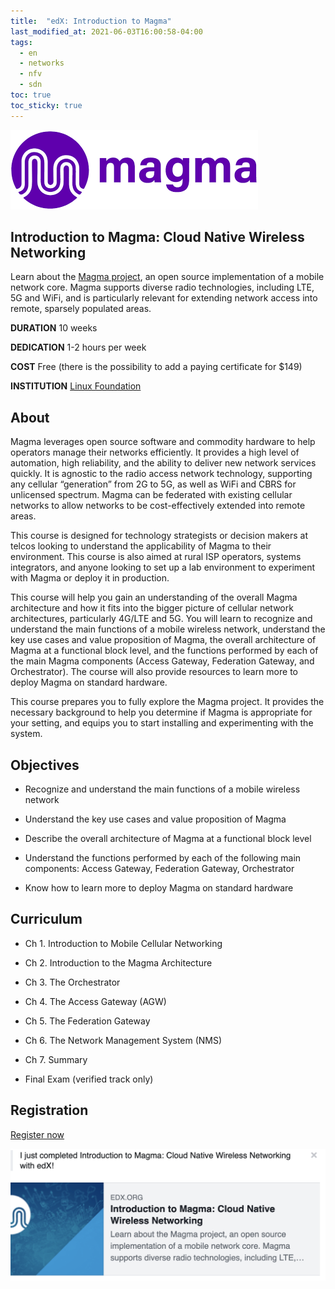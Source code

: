 ```yaml
---
title:  "edX: Introduction to Magma"
last_modified_at: 2021-06-03T16:00:58-04:00
tags:
  - en
  - networks
  - nfv
  - sdn
toc: true
toc_sticky: true
---
```


[![](/assets/images/posts/2021-06-03-edx-magma/1.png)](https://www.magmacore.org/)

## Introduction to Magma: Cloud Native Wireless Networking

Learn about the [Magma project](https://www.magmacore.org/), an open source implementation of a mobile network core. Magma supports diverse radio technologies, including LTE, 5G and WiFi, and is particularly relevant for extending network access into remote, sparsely populated areas.

**DURATION**
10 weeks

**DEDICATION**
1-2 hours per week

**COST**
Free (there is the possibility to add a paying certificate for $149)

**INSTITUTION**
[Linux Foundation](https://linuxfoundation.org/)


## About

Magma leverages open source software and commodity hardware to help operators manage their networks efficiently. It provides a high level of automation, high reliability, and the ability to deliver new network services quickly. It is agnostic to the radio access network technology, supporting any cellular “generation” from 2G to 5G, as well as WiFi and CBRS for unlicensed spectrum. Magma can be federated with existing cellular networks to allow networks to be cost-effectively extended into remote areas.

This course is designed for technology strategists or decision makers at telcos looking to understand the applicability of Magma to their environment. This course is also aimed at rural ISP operators, systems integrators, and anyone looking to set up a lab environment to experiment with Magma or deploy it in production.

This course will help you gain an understanding of the overall Magma architecture and how it fits into the bigger picture of cellular network architectures, particularly 4G/LTE and 5G. You will learn to recognize and understand the main functions of a mobile wireless network, understand the key use cases and value proposition of Magma, the overall architecture of Magma at a functional block level, and the functions performed by each of the main Magma components (Access Gateway, Federation Gateway, and Orchestrator). The course will also provide resources to learn more to deploy Magma on standard hardware.

This course prepares you to fully explore the Magma project. It provides the necessary background to help you determine if Magma is appropriate for your setting, and equips you to start installing and experimenting with the system.

## Objectives

 - Recognize and understand the main functions of a mobile wireless network

 - Understand the key use cases and value proposition of Magma

 - Describe the overall architecture of Magma at a functional block level

 - Understand the functions performed by each of the following main components: Access Gateway, Federation Gateway, Orchestrator

 - Know how to learn more to deploy Magma on standard hardware

## Curriculum

 - Ch 1. Introduction to Mobile Cellular Networking

 - Ch 2. Introduction to the Magma Architecture

 - Ch 3. The Orchestrator

 - Ch 4. The Access Gateway (AGW)

 - Ch 5. The Federation Gateway

 - Ch 6. The Network Management System (NMS)

 - Ch 7. Summary

 - Final Exam (verified track only)

## Registration

[Register now](https://www.edx.org/es/course/introduction-to-magma-cloud-native-wireless-networking)

![](/assets/images/posts/2021-06-03-edx-magma/2.png)